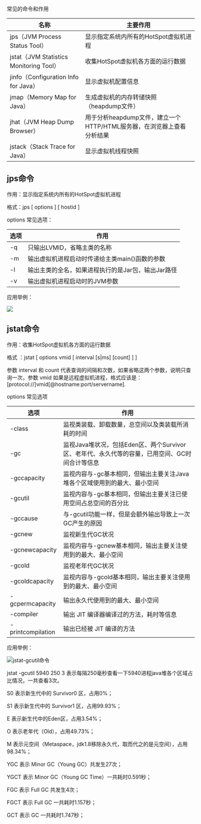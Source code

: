 常见的命令和作用

| 名称                                    | 主要作用                                                     |
| --------------------------------------- | ------------------------------------------------------------ |
| jps（JVM Process Status Tool）          | 显示指定系统内所有的HotSpot虚拟机进程                        |
| jstat（JVM Statistics Monitoring Tool） | 收集HotSpot虚拟机各方面的运行数据                            |
| jinfo（Configuration Info for Java）    | 显示虚拟机配置信息                                           |
| jmap（Memory Map for Java）             | 生成虚拟机的内存转储快照（heapdump文件）                     |
| jhat（JVM Heap Dump Browser）           | 用于分析heapdump文件，建立一个HTTP/HTML服务器，在浏览器上查看分析结果 |
| jstack（Stack Trace for Java）          | 显示虚拟机线程快照                                           |

## jps命令

作用：显示指定系统内所有的HotSpot虚拟机进程

格式：jps [ options ] [ hostid ]

options 常见选项：

| 选项 | 作用                                               |
| ---- | -------------------------------------------------- |
| -q   | 只输出LVMID，省略主类的名称                        |
| -m   | 输出虚拟机进程启动时传递给主类main()函数的参数     |
| -l   | 输出主类的全名，如果进程执行的是Jar包，输出Jar路径 |
| -v   | 输出虚拟机进程启动时的JVM参数                      |

应用举例：

![](https://i.loli.net/2020/10/13/yhVbSDosepGmuEn.png)

## jstat命令

作用：收集HotSpot虚拟机各方面的运行数据

格式 ：jstat [ options vmid [ interval [s|ms] [count] ] ]

参数 interval 和 count 代表查询的间隔和次数，如果省略这两个参数，说明只查询一次，参数 vmid 如果是远程虚拟机进程，格式应该是：[protocol://]vmid[@hostname:port/servername].

options 常见选项

| 选项              | 作用                                                         |
| ----------------- | ------------------------------------------------------------ |
| -class            | 监视类装载、卸载数量，总空间以及类装载所消耗的时间           |
| -gc               | 监视Java堆状况，包括Eden区、两个Survivor区、老年代、永久代等的容量，已用空间、GC时间合计等信息 |
| -gccapacity       | 监视内容与-gc基本相同，但输出主要关注Java堆各个区域使用到的最大、最小空间 |
| -gcutil           | 监视内容与-gc基本相同，但输出主要关注已使用空间占总空间的百分比 |
| -gccause          | 与-gcutil功能一样，但是会额外输出导致上一次GC产生的原因      |
| -gcnew            | 监视新生代GC状况                                             |
| -gcnewcapacity    | 监视内容与-gcnew基本相同，输出主要关注使用到的最大、最小空间 |
| -gcold            | 监视老年代GC状况                                             |
| -gcoldcapacity    | 监视内容与-gcold基本相同，输出主要关注使用到的最大、最小空间 |
| -gcpermcapacity   | 输出永久代使用到的最大、最小空间                             |
| -compiler         | 输出 JIT 编译器编译过的方法，耗时等信息                      |
| -printcompilation | 输出已经被 JIT 编译的方法                                    |

应用举例：

![jstat-gcutil命令](https://i.loli.net/2020/10/14/1dPIinlZDWg8yUB.png)

jstat -gcutil 5940 250 3 表示每隔250毫秒查看一下5940进程java堆各个区域占比情况，一共查看3次。

S0 表示新生代中的 Survivor0 区，占用0%；

S1 表示新生代中的 Survivor1 区，占用99.93%；

E 表示新生代中的Eden区，占用3.54%；

O 表示老年代（Old），占用49.73%；

M 表示元空间（Metaspace，jdk1.8移除永久代，取而代之的是元空间），占用98.34%；

YGC 表示 Minor GC（Young GC）共发生27次；

YGCT 表示 Minor GC（Young GC Time）一共耗时0.591秒；

FGC 表示 Full GC 共发生4次；

FGCT 表示 Full GC 一共耗时1.157秒；

GCT 表示 GC 一共耗时1.747秒；